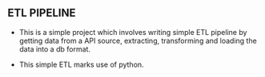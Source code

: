 ## ETL PIPELINE 

- This is a simple project which involves writing simple ETL pipeline by getting data from a API source, extracting, transforming and loading the data into a db format. 

- This simple ETL marks use of python.